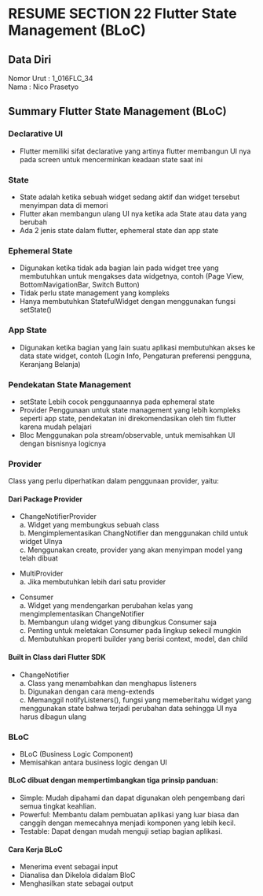 # RESUME SECTION 22 Flutter State Management (BLoC)

## Data Diri
Nomor Urut  : 1_016FLC_34 <br>
Nama        : Nico Prasetyo

## Summary Flutter State Management (BLoC)

### Declarative UI
- Flutter memiliki sifat declarative yang artinya flutter membangun UI nya pada screen untuk mencerminkan keadaan state saat ini

### State 
- State adalah ketika sebuah widget sedang aktif dan widget tersebut menyimpan data di memori 
- Flutter akan membangun ulang UI nya ketika ada State atau data yang berubah 
- Ada 2 jenis state dalam flutter, ephemeral state dan app state

### Ephemeral State
- Digunakan ketika tidak ada bagian lain pada widget tree yang membutuhkan untuk mengakses data widgetnya, contoh (Page View, BottomNavigationBar, Switch Button)
- Tidak perlu state management yang kompleks 
- Hanya membutuhkan StatefulWidget dengan menggunakan fungsi setState()

### App State 
- Digunakan ketika bagian yang lain suatu aplikasi membutuhkan akses ke data state widget, contoh (Login Info, Pengaturan preferensi pengguna, Keranjang Belanja)

### Pendekatan State Management
- setState
Lebih cocok penggunaannya pada ephemeral state 
- Provider
Penggunaan untuk state management yang lebih kompleks seperti app state, pendekatan ini direkomendasikan oleh tim flutter karena mudah pelajari
- Bloc
Menggunakan pola stream/observable, untuk memisahkan UI dengan bisnisnya logicnya

### Provider
Class yang perlu diperhatikan dalam penggunaan provider, yaitu:
#### Dari Package Provider
- ChangeNotifierProvider <br>
a. Widget yang membungkus sebuah class <br>
b. Mengimplementasikan ChangNotifier dan menggunakan child untuk widget UInya <br>
c. Menggunakan create, provider yang akan menyimpan model yang telah dibuat <br>

- MultiProvider <br>
a. Jika membutuhkan lebih dari satu provider

- Consumer <br>
a. Widget yang mendengarkan perubahan kelas yang mengimplementasikan ChangeNotifier <br>
b. Membangun ulang widget yang dibungkus Consumer saja <br>
c. Penting untuk meletakan Consumer pada lingkup sekecil mungkin <br>
d. Membutuhkan properti builder yang berisi context, model, dan child <br>

#### Built in Class dari Flutter SDK
- ChangeNotifier <br>
a. Class yang menambahkan dan menghapus listeners <br>
b. Digunakan dengan cara meng-extends <br>
c. Memanggil notifyListeners(), fungsi yang memeberitahu widget yang menggunakan state bahwa terjadi perubahan data sehingga UI nya harus dibagun ulang <br>

### BLoC 
- BLoC (Business Logic Component)
- Memisahkan antara business logic dengan UI

#### BLoC dibuat dengan mempertimbangkan tiga prinsip panduan:
- Simple: Mudah dipahami dan dapat digunakan oleh pengembang dari semua tingkat keahlian.
- Powerful: Membantu dalam pembuatan aplikasi yang luar biasa dan canggih dengan memecahnya menjadi komponen yang lebih kecil.
- Testable: Dapat dengan mudah menguji setiap bagian aplikasi.

#### Cara Kerja BLoC
- Menerima event sebagai input
- Dianalisa dan Dikelola didalam BloC
- Menghasilkan state sebagai output